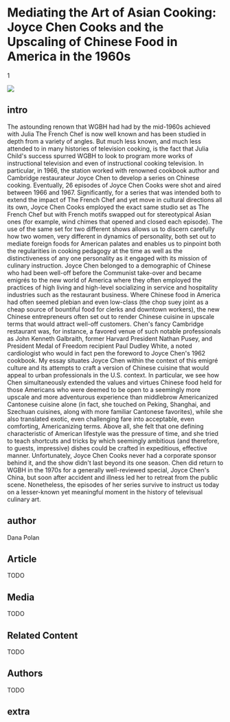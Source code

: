 # Mediating the Art of Asian Cooking: Joyce Chen Cooks and the Upscaling of Chinese Food in America in the 1960s

1

![](https://s3.amazonaws.com/openvault.wgbh.org/scholar_exhibits/art_of_asian_cooking/art_of_asian_cooking_554x340.png)


## intro

The astounding renown that WGBH had had by the mid-1960s achieved with Julia 
The French Chef is now well known and has been studied in depth from a variety 
of angles. But much less known, and much less attended to in many histories of 
television cooking, is the fact that Julia Child's success spurred WGBH to look 
to program more works of instructional television and even of instructional 
cooking television. In particular, in 1966, the station worked with renowned 
cookbook author and Cambridge restaurateur Joyce Chen to develop a series on 
Chinese cooking. Eventually, 26 episodes of Joyce Chen Cooks were shot and 
aired between 1966 and 1967. Significantly, for a series that was intended both 
to extend the impact of The French Chef and yet move in cultural directions all 
its own, Joyce Chen Cooks employed the exact same studio set as The French Chef 
but with French motifs swapped out for stereotypical Asian ones (for example, 
wind chimes that opened and closed each episode). The use of the same set for 
two different shows allows us to discern carefully how two women, very 
different in dynamics of personality, both set out to mediate foreign foods for 
American palates and enables us to pinpoint both the regularities in cooking 
pedagogy at the time as well as the distinctiveness of any one personality as 
it engaged with its mission of culinary instruction. Joyce Chen belonged to a 
demographic of Chinese who had been well-off before the Communist take-over and 
became emigrés to the new world of America where they often employed the 
practices of high living and high-level socializing in service and hospitality 
industries such as the restaurant business. Where Chinese food in America had 
often seemed plebian and even low-class (the chop suey joint as a cheap source 
of bountiful food for clerks and downtown workers), the new Chinese 
entrepreneurs often set out to render Chinese cuisine in upscale terms that 
would attract well-off customers. Chen's fancy Cambridge restaurant was, for 
instance, a favored venue of such notable professionals as John Kenneth 
Galbraith, former Harvard President Nathan Pusey, and President Medal of 
Freedom recipient Paul Dudley White, a noted cardiologist who would in fact pen 
the foreword to Joyce Chen's 1962 cookbook. My essay situates Joyce Chen within 
the context of this emigré culture and its attempts to craft a version of 
Chinese cuisine that would appeal to urban professionals in the U.S. context. 
In particular, we see how Chen simultaneously extended the values and virtues 
Chinese food held for those Americans who were deemed to be open to a seemingly 
more upscale and more adventurous experience than middlebrow Americanized 
Cantonese cuisine alone (in fact, she touched on Peking, Shanghai, and Szechuan 
cuisines, along with more familiar Cantonese favorites), while she also 
translated exotic, even challenging fare into acceptable, even comforting, 
Americanizing terms. Above all, she felt that one defining characteristic of 
American lifestyle was the pressure of time, and she tried to teach shortcuts 
and tricks by which seemingly ambitious (and therefore, to guests, impressive) 
dishes could be crafted in expeditious, effective manner. Unfortunately, Joyce 
Chen Cooks never had a corporate sponsor behind it, and the show didn't last 
beyond its one season. Chen did return to WGBH in the 1970s for a generally 
well-reviewed special, Joyce Chen's China, but soon after accident and illness 
led her to retreat from the public scene. Nonetheless, the episodes of her 
series survive to instruct us today on a lesser-known yet meaningful moment in 
the history of televisual culinary art. 

## author

Dana Polan

## Article

TODO

## Media

TODO

## Related Content

TODO

## Authors

TODO

## extra